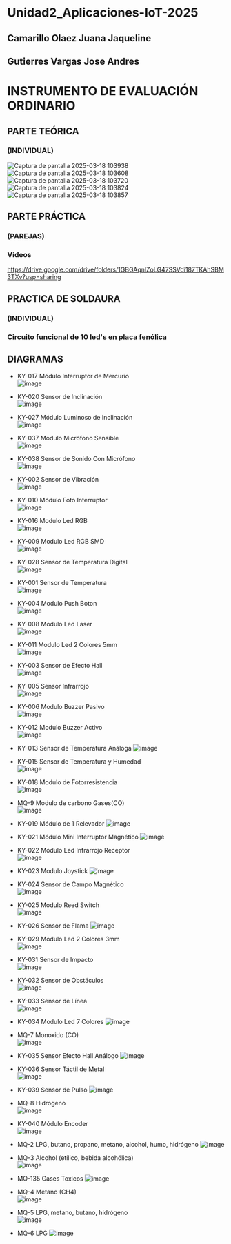 # Unidad2_Aplicaciones-IoT-2025
## Camarillo Olaez Juana Jaqueline
## Gutierres Vargas Jose Andres
# INSTRUMENTO DE EVALUACIÓN ORDINARIO
## PARTE TEÓRICA
### (INDIVIDUAL)


![Captura de pantalla 2025-03-18 103938](https://github.com/user-attachments/assets/0ec5e1c4-d25f-44fd-a91a-67c6158d67c7)
![Captura de pantalla 2025-03-18 103608](https://github.com/user-attachments/assets/d0ea8af3-1ed0-4ea4-a475-9b3fb1d62123)
![Captura de pantalla 2025-03-18 103720](https://github.com/user-attachments/assets/615b18b4-c9fc-4e71-90d1-a9ea5e078a2c)
![Captura de pantalla 2025-03-18 103824](https://github.com/user-attachments/assets/2220f67c-8123-493f-9b13-8361843e7f02)
![Captura de pantalla 2025-03-18 103857](https://github.com/user-attachments/assets/9b368349-8282-4666-9750-328d877ecd4d)


## PARTE PRÁCTICA
### (PAREJAS)
### Videos
https://drive.google.com/drive/folders/1GBGAqnlZoLG47SSVdi187TKAhSBM3TXv?usp=sharing

## PRACTICA DE SOLDAURA 
### (INDIVIDUAL)
### Circuito funcional de 10 led's en placa fenólica


## DIAGRAMAS

- KY-017  Módulo Interruptor de Mercurio  
![image](https://github.com/user-attachments/assets/b4bed066-f49c-4fdd-a0c4-d13945bb16c0)

- KY-020  Sensor de Inclinación  
![image](https://github.com/user-attachments/assets/f993d872-73ef-40f0-91a6-ff95d7949a1f)

- KY-027  Módulo Luminoso de Inclinación  
![image](https://github.com/user-attachments/assets/3b2fcbca-c3df-43f1-9a6b-7773283e893d)

- KY-037  Modulo Micrófono Sensible  
![image](https://github.com/user-attachments/assets/40763736-de07-4349-95ef-64358099a42d)

- KY-038  Sensor de Sonido Con Micrófono  
![image](https://github.com/user-attachments/assets/35a1bff4-0a41-4084-8ee2-a3eaccbf5ab8)

- KY-002  Sensor de Vibración  
![image](https://github.com/user-attachments/assets/ab198d1f-2028-4b6d-aa9c-0d7612da5b85)

- KY-010  Módulo Foto Interruptor  
![image](https://github.com/user-attachments/assets/d967235d-22a3-4307-9a13-3d177ffb1f86)

- KY-016  Modulo Led RGB  
![image](https://github.com/user-attachments/assets/0362f84e-a001-4b33-b46a-98ac7d483f64)

- KY-009  Modulo Led RGB SMD  
![image](https://github.com/user-attachments/assets/fc4160b4-1f62-4102-82a5-4ec0c40888c2)

- KY-028  Sensor de Temperatura Digital  
![image](https://github.com/user-attachments/assets/b516cab2-331e-40f1-bf9b-8226d517c9e2)

- KY-001  Sensor de Temperatura  
![image](https://github.com/user-attachments/assets/aba937d0-8c38-4e1c-a401-37176358cb9a)

- KY-004  Modulo Push Boton  
![image](https://github.com/user-attachments/assets/7729af7c-df2e-42a0-a733-5d797d3e4b98)

- KY-008  Modulo Led Laser  
![image](https://github.com/user-attachments/assets/a606b481-9f59-4b52-89bb-886d028dc34d)

- KY-011  Modulo Led 2 Colores 5mm  
![image](https://github.com/user-attachments/assets/2871abc4-1238-4065-bd96-df6bcfc658cf)

- KY-003  Sensor de Efecto Hall  
![image](https://github.com/user-attachments/assets/934d97fe-3a51-430c-b0cc-3bd73086ab47)

- KY-005  Sensor Infrarrojo  
![image](https://github.com/user-attachments/assets/2c807a72-1770-4b5b-959f-2d9c57cb0a66)

- KY-006  Modulo Buzzer Pasivo  
![image](https://github.com/user-attachments/assets/3d6c1793-4461-452b-bb74-851ecf53546a)

- KY-012  Modulo Buzzer Activo  
![image](https://github.com/user-attachments/assets/9726a3f9-6e83-4c21-846d-2a8ceab3ad42)

- KY-013  Sensor de Temperatura Análoga 
![image](https://github.com/user-attachments/assets/0178906d-4678-45b1-b3e9-8bffa8ee7144)

- KY-015  Sensor de Temperatura y Humedad  
![image](https://github.com/user-attachments/assets/5ba85f55-0f70-4a1b-bee1-ee799ece2527)

- KY-018  Modulo de Fotorresistencia  
![image](https://github.com/user-attachments/assets/efef5b1d-fb30-4eaa-ac75-945fd538db4d)

- MQ-9    Modulo de carbono Gases(CO)  
![image](https://github.com/user-attachments/assets/2a09ef1d-8aaa-43a8-accf-37f32dfdec4d)

- KY-019  Módulo de 1 Relevador 
![image](https://github.com/user-attachments/assets/d305b039-6fea-442c-a95c-838d46f4cdf7)

- KY-021  Módulo Mini Interruptor Magnético 
![image](https://github.com/user-attachments/assets/c55af44e-5d4e-44e1-8ad4-7a1f72df57fe)

- KY-022  Módulo Led Infrarrojo Receptor  
 ![image](https://github.com/user-attachments/assets/534f3d64-8c4d-44d1-bf18-ff190bec3ede)

- KY-023  Modulo Joystick
  ![image](https://github.com/user-attachments/assets/4c230051-efdb-4eea-9a21-767300ccc02d)

- KY-024  Sensor de Campo Magnético  
![image](https://github.com/user-attachments/assets/540a0ee7-0005-4ad3-bc44-e5ac1d8377a4)

- KY-025  Modulo Reed Switch  
![image](https://github.com/user-attachments/assets/19ce5b94-2e08-4e5b-9060-0fb21ae1f9e9)

- KY-026  Sensor de Flama 
![image](https://github.com/user-attachments/assets/a9942fc4-e10f-4d01-a336-01966c24dab3)

- KY-029  Modulo Led 2 Colores 3mm  
![image](https://github.com/user-attachments/assets/ca4130a2-bb94-4ada-90b4-0dd6ac070cce)

- KY-031  Sensor de Impacto  
  ![image](https://github.com/user-attachments/assets/2c931722-7c7b-44ba-8022-7c19906214fa)

- KY-032  Sensor de Obstáculos  
![image](https://github.com/user-attachments/assets/bee7ae35-a523-4296-91fe-e9c23ea13090)

- KY-033  Sensor de Línea  
![image](https://github.com/user-attachments/assets/b29dfebb-fc21-4efd-820e-c38546ecc659)

- KY-034  Modulo Led 7 Colores
![image](https://github.com/user-attachments/assets/324e5ad5-38ab-4bc1-9227-02737acb9bf8)

- MQ-7    Monoxido (CO)    
![image](https://github.com/user-attachments/assets/b93543f6-cd25-4abd-aec5-c78fb3648f56)

- KY-035  Sensor Efecto Hall Análogo
![image](https://github.com/user-attachments/assets/241382b5-41e9-49d5-83b3-ac1f45728072)

- KY-036  Sensor Táctil de Metal  
![image](https://github.com/user-attachments/assets/c7541942-b167-4bfa-9d18-9bf7d6250b08)

- KY-039  Sensor de Pulso
  ![image](https://github.com/user-attachments/assets/ea053460-f081-443b-92a2-8fe6ca9a77ca)

- MQ-8    Hidrogeno  
![image](https://github.com/user-attachments/assets/0dd46c74-0c5d-48cf-8f71-70ce6f934c44)

- KY-040  Módulo Encoder  
![image](https://github.com/user-attachments/assets/cc13274b-a078-4062-ac46-e9a3a448aaa7)

- MQ-2    LPG, butano, propano, metano, alcohol, humo, hidrógeno 
![image](https://github.com/user-attachments/assets/e6158b75-715c-48fa-b226-bdf52ca1add2)

- MQ-3    Alcohol (etílico, bebida alcohólica)  
![image](https://github.com/user-attachments/assets/92d8b534-7c79-4ce3-a459-a4cd8905ee87)

- MQ-135  Gases Toxicos
![image](https://github.com/user-attachments/assets/9758d03f-7882-4808-8f60-12a12192ac54)

- MQ-4  Metano (CH4)  
![image](https://github.com/user-attachments/assets/bed4dcbf-a9d1-41c1-a910-74d55ec223e2)

- MQ-5  LPG, metano, butano, hidrógeno  
![image](https://github.com/user-attachments/assets/ae3d30a7-7ed7-483c-b1b2-b33c5906be5b)

- MQ-6  LPG
![image](https://github.com/user-attachments/assets/fc9c2c88-0227-44a2-8be3-dd8bd2ad0f60)
